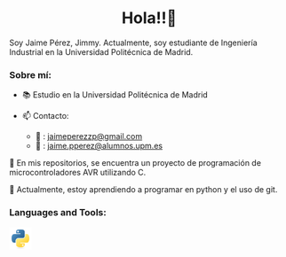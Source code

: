 <p align="center">
  <h1 align="center"> Hola!!👋</h1>

Soy Jaime Pérez, Jimmy. Actualmente, soy estudiante de Ingeniería Industrial en la Universidad Politécnica de Madrid. 

### Sobre mí:

- 📚 Estudio en la Universidad Politécnica de Madrid

- 📫 Contacto:
  - 📨 : jaimeperezzp@gmail.com
  - 🏫 : jaime.pperez@alumnos.upm.es

🔭 En mis repositorios, se encuentra un proyecto de programación de microcontroladores AVR utilizando C.

🌱 Actualmente, estoy aprendiendo a programar en python y el uso de git. 




<h3 align="left">Languages and Tools:</h3>

<p align="left"> 

  <a href="https://www.python.org" target="_blank"> 
    <img src="https://raw.githubusercontent.com/devicons/devicon/master/icons/python/python-original.svg" alt="python" width="40" height="40"/> 

  



<!--
**jimmyperezp/jimmyperezp** is a ✨ _special_ ✨ repository because its `README.md` (this file) appears on your GitHub profile.

  
Here are some ideas to get you started:

- 🔭 I’m currently working on ...
- 🌱 I’m currently learning ...
- 👯 I’m looking to collaborate on ...
- 🤔 I’m looking for help with ...
- 💬 Ask me about ...
- 📫 How to reach me: ...
- 😄 Pronouns: ...
- ⚡ Fun fact: ...
-->
